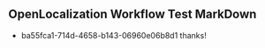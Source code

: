 ## OpenLocalization Workflow Test MarkDown
* ba55fca1-714d-4658-b143-06960e06b8d1 thanks!

<!--HONumber=Aug16_HO5-->


